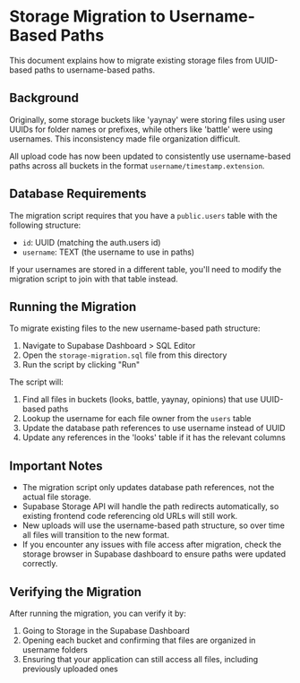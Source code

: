 # Storage Migration to Username-Based Paths

This document explains how to migrate existing storage files from UUID-based paths to username-based paths.

## Background

Originally, some storage buckets like 'yaynay' were storing files using user UUIDs for folder names or prefixes, while others like 'battle' were using usernames. This inconsistency made file organization difficult.

All upload code has now been updated to consistently use username-based paths across all buckets in the format `username/timestamp.extension`.

## Database Requirements

The migration script requires that you have a `public.users` table with the following structure:
- `id`: UUID (matching the auth.users id)
- `username`: TEXT (the username to use in paths)

If your usernames are stored in a different table, you'll need to modify the migration script to join with that table instead.

## Running the Migration

To migrate existing files to the new username-based path structure:

1. Navigate to Supabase Dashboard > SQL Editor
2. Open the `storage-migration.sql` file from this directory
3. Run the script by clicking "Run"

The script will:
1. Find all files in buckets (looks, battle, yaynay, opinions) that use UUID-based paths
2. Lookup the username for each file owner from the `users` table
3. Update the database path references to use username instead of UUID
4. Update any references in the 'looks' table if it has the relevant columns

## Important Notes

- The migration script only updates database path references, not the actual file storage.
- Supabase Storage API will handle the path redirects automatically, so existing frontend code referencing old URLs will still work.
- New uploads will use the username-based path structure, so over time all files will transition to the new format.
- If you encounter any issues with file access after migration, check the storage browser in Supabase dashboard to ensure paths were updated correctly.

## Verifying the Migration

After running the migration, you can verify it by:

1. Going to Storage in the Supabase Dashboard
2. Opening each bucket and confirming that files are organized in username folders
3. Ensuring that your application can still access all files, including previously uploaded ones 